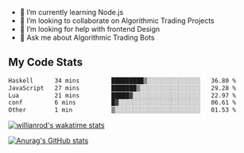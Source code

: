 
- 🌱 I’m currently learning Node.js
- 👯 I’m looking to collaborate on Algorithmic Trading Projects
- 🤔 I’m looking for help with frontend Design
- 💬 Ask me about Algorithmic Trading Bots 

## My Code Stats

<!--START_SECTION:waka-->

```txt
Haskell      34 mins         █████████▒░░░░░░░░░░░░░░░   36.80 %
JavaScript   27 mins         ███████▒░░░░░░░░░░░░░░░░░   29.28 %
Lua          21 mins         █████▓░░░░░░░░░░░░░░░░░░░   22.97 %
conf         6 mins          █▓░░░░░░░░░░░░░░░░░░░░░░░   06.61 %
Other        1 min           ▒░░░░░░░░░░░░░░░░░░░░░░░░   01.53 %
```

<!--END_SECTION:waka-->

[![willianrod's wakatime stats](https://github-readme-stats.vercel.app/api/wakatime?username=holdandup&layout=compact&theme=react&custom_title=Wakatime%20All%20Time%20Stats&langs_count=8)](https://github.com/anuraghazra/github-readme-stats)

[![Anurag's GitHub stats](https://github-readme-stats.vercel.app/api?username=Kevinbarrero)](https://github.com/anuraghazra/github-readme-stats)




